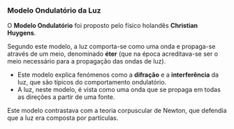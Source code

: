 ### Modelo Ondulatório da Luz

O **Modelo Ondulatório** foi proposto pelo físico holandês **Christian Huygens**.

Segundo este modelo, a luz comporta-se como uma onda e propaga-se através de um meio, denominado **éter** (que na época acreditava-se ser o meio necessário para a propagação das ondas de luz).

- Este modelo explica fenómenos como a **difração** e a **interferência** da luz, que são típicos do comportamento ondulatório.
- A luz, neste modelo, é vista como uma onda que se propaga em todas as direções a partir de uma fonte.

Este modelo contrastava com a teoria corpuscular de Newton, que defendia que a luz era composta por partículas.

